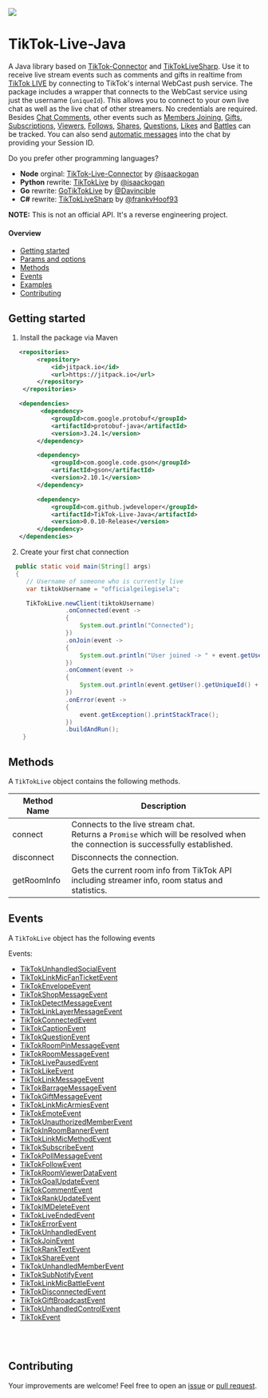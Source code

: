 [![](https://jitpack.io/v/jwdeveloper/TikTok-Live-Java.svg)](https://jitpack.io/#jwdeveloper/TikTok-Live-Java)


# TikTok-Live-Java
A Java library based on [TikTok-Connector](https://github.com/isaackogan/TikTok-Live-Connector) and [TikTokLiveSharp](https://github.com/sebheron/TikTokLiveSharp). Use it to receive live stream events such as comments and gifts in realtime from [TikTok LIVE](https://www.tiktok.com/live) by connecting to TikTok's internal WebCast push service. The package includes a wrapper that connects to the WebCast service using just the username (`uniqueId`). This allows you to connect to your own live chat as well as the live chat of other streamers. No credentials are required. Besides [Chat Comments](#chat), other events such as [Members Joining](#member), [Gifts](#gift), [Subscriptions](#subscribe), [Viewers](#roomuser), [Follows](#social), [Shares](#social), [Questions](#questionnew), [Likes](#like) and [Battles](#linkmicbattle) can be tracked. You can also send [automatic messages](#send-chat-messages) into the chat by providing your Session ID.


Do you prefer other programming languages?
- **Node** orginal: [TikTok-Live-Connector](https://github.com/isaackogan/TikTok-Live-Connector) by [@isaackogan](https://github.com/isaackogan) 
- **Python** rewrite: [TikTokLive](https://github.com/isaackogan/TikTokLive) by [@isaackogan](https://github.com/isaackogan)
- **Go** rewrite: [GoTikTokLive](https://github.com/Davincible/gotiktoklive) by [@Davincible](https://github.com/Davincible)
- **C#** rewrite: [TikTokLiveSharp](https://github.com/frankvHoof93/TikTokLiveSharp) by [@frankvHoof93](https://github.com/frankvHoof93)

**NOTE:** This is not an official API. It's a reverse engineering project.

#### Overview
- [Getting started](#getting-started)
- [Params and options](#params-and-options)
- [Methods](#methods)
- [Events](#events)
- [Examples](#examples)
- [Contributing](#contributing)

## Getting started

1. Install the package via Maven 

```xml
   <repositories>
        <repository>
            <id>jitpack.io</id>
            <url>https://jitpack.io</url>
        </repository>
    </repositories>
```

```xml
   <dependencies>
         <dependency>
            <groupId>com.google.protobuf</groupId>
            <artifactId>protobuf-java</artifactId>
            <version>3.24.1</version>
        </dependency>

        <dependency>
            <groupId>com.google.code.gson</groupId>
            <artifactId>gson</artifactId>
            <version>2.10.1</version>
        </dependency>

        <dependency>
            <groupId>com.github.jwdeveloper</groupId>
            <artifactId>TikTok-Live-Java</artifactId>
            <version>0.0.10-Release</version>
        </dependency>
   </dependencies>
```

2. Create your first chat connection

```java
  public static void main(String[] args)
  {
     // Username of someone who is currently live
     var tiktokUsername = "officialgeilegisela";

     TikTokLive.newClient(tiktokUsername)
                .onConnected(event ->
                {
                    System.out.println("Connected");
                })
                .onJoin(event ->
                {
                    System.out.println("User joined -> " + event.getUser().getNickName());
                })
                .onComment(event ->
                {
                    System.out.println(event.getUser().getUniqueId() + ": " + event.getText());
                })
                .onError(event ->
                {
                    event.getException().printStackTrace();
                })
                .buildAndRun();
    }
```

## Methods
A `TikTokLive` object contains the following methods.

| Method Name | Description |
| ----------- | ----------- |
| connect     | Connects to the live stream chat.<br>Returns a `Promise` which will be resolved when the connection is successfully established. |
| disconnect  | Disconnects the connection. |
| getRoomInfo | Gets the current room info from TikTok API including streamer info, room status and statistics. |

## Events

A `TikTokLive` object has the following events 

Events:
-  [TikTokUnhandledSocialEvent](https://github.com/jwdeveloper/TikTok-Live-Java/blob/master/API/src/main/java/io/github/jwdeveloper/tiktok/events/messages/TikTokUnhandledSocialEvent.java)
-  [TikTokLinkMicFanTicketEvent](https://github.com/jwdeveloper/TikTok-Live-Java/blob/master/API/src/main/java/io/github/jwdeveloper/tiktok/events/messages/TikTokLinkMicFanTicketEvent.java)
-  [TikTokEnvelopeEvent](https://github.com/jwdeveloper/TikTok-Live-Java/blob/master/API/src/main/java/io/github/jwdeveloper/tiktok/events/messages/TikTokEnvelopeEvent.java)
-  [TikTokShopMessageEvent](https://github.com/jwdeveloper/TikTok-Live-Java/blob/master/API/src/main/java/io/github/jwdeveloper/tiktok/events/messages/TikTokShopMessageEvent.java)
-  [TikTokDetectMessageEvent](https://github.com/jwdeveloper/TikTok-Live-Java/blob/master/API/src/main/java/io/github/jwdeveloper/tiktok/events/messages/TikTokDetectMessageEvent.java)
-  [TikTokLinkLayerMessageEvent](https://github.com/jwdeveloper/TikTok-Live-Java/blob/master/API/src/main/java/io/github/jwdeveloper/tiktok/events/messages/TikTokLinkLayerMessageEvent.java)
-  [TikTokConnectedEvent](https://github.com/jwdeveloper/TikTok-Live-Java/blob/master/API/src/main/java/io/github/jwdeveloper/tiktok/events/messages/TikTokConnectedEvent.java)
-  [TikTokCaptionEvent](https://github.com/jwdeveloper/TikTok-Live-Java/blob/master/API/src/main/java/io/github/jwdeveloper/tiktok/events/messages/TikTokCaptionEvent.java)
-  [TikTokQuestionEvent](https://github.com/jwdeveloper/TikTok-Live-Java/blob/master/API/src/main/java/io/github/jwdeveloper/tiktok/events/messages/TikTokQuestionEvent.java)
-  [TikTokRoomPinMessageEvent](https://github.com/jwdeveloper/TikTok-Live-Java/blob/master/API/src/main/java/io/github/jwdeveloper/tiktok/events/messages/TikTokRoomPinMessageEvent.java)
-  [TikTokRoomMessageEvent](https://github.com/jwdeveloper/TikTok-Live-Java/blob/master/API/src/main/java/io/github/jwdeveloper/tiktok/events/messages/TikTokRoomMessageEvent.java)
-  [TikTokLivePausedEvent](https://github.com/jwdeveloper/TikTok-Live-Java/blob/master/API/src/main/java/io/github/jwdeveloper/tiktok/events/messages/TikTokLivePausedEvent.java)
-  [TikTokLikeEvent](https://github.com/jwdeveloper/TikTok-Live-Java/blob/master/API/src/main/java/io/github/jwdeveloper/tiktok/events/messages/TikTokLikeEvent.java)
-  [TikTokLinkMessageEvent](https://github.com/jwdeveloper/TikTok-Live-Java/blob/master/API/src/main/java/io/github/jwdeveloper/tiktok/events/messages/TikTokLinkMessageEvent.java)
-  [TikTokBarrageMessageEvent](https://github.com/jwdeveloper/TikTok-Live-Java/blob/master/API/src/main/java/io/github/jwdeveloper/tiktok/events/messages/TikTokBarrageMessageEvent.java)
-  [TikTokGiftMessageEvent](https://github.com/jwdeveloper/TikTok-Live-Java/blob/master/API/src/main/java/io/github/jwdeveloper/tiktok/events/messages/TikTokGiftMessageEvent.java)
-  [TikTokLinkMicArmiesEvent](https://github.com/jwdeveloper/TikTok-Live-Java/blob/master/API/src/main/java/io/github/jwdeveloper/tiktok/events/messages/TikTokLinkMicArmiesEvent.java)
-  [TikTokEmoteEvent](https://github.com/jwdeveloper/TikTok-Live-Java/blob/master/API/src/main/java/io/github/jwdeveloper/tiktok/events/messages/TikTokEmoteEvent.java)
-  [TikTokUnauthorizedMemberEvent](https://github.com/jwdeveloper/TikTok-Live-Java/blob/master/API/src/main/java/io/github/jwdeveloper/tiktok/events/messages/TikTokUnauthorizedMemberEvent.java)
-  [TikTokInRoomBannerEvent](https://github.com/jwdeveloper/TikTok-Live-Java/blob/master/API/src/main/java/io/github/jwdeveloper/tiktok/events/messages/TikTokInRoomBannerEvent.java)
-  [TikTokLinkMicMethodEvent](https://github.com/jwdeveloper/TikTok-Live-Java/blob/master/API/src/main/java/io/github/jwdeveloper/tiktok/events/messages/TikTokLinkMicMethodEvent.java)
-  [TikTokSubscribeEvent](https://github.com/jwdeveloper/TikTok-Live-Java/blob/master/API/src/main/java/io/github/jwdeveloper/tiktok/events/messages/TikTokSubscribeEvent.java)
-  [TikTokPollMessageEvent](https://github.com/jwdeveloper/TikTok-Live-Java/blob/master/API/src/main/java/io/github/jwdeveloper/tiktok/events/messages/TikTokPollMessageEvent.java)
-  [TikTokFollowEvent](https://github.com/jwdeveloper/TikTok-Live-Java/blob/master/API/src/main/java/io/github/jwdeveloper/tiktok/events/messages/TikTokFollowEvent.java)
-  [TikTokRoomViewerDataEvent](https://github.com/jwdeveloper/TikTok-Live-Java/blob/master/API/src/main/java/io/github/jwdeveloper/tiktok/events/messages/TikTokRoomViewerDataEvent.java)
-  [TikTokGoalUpdateEvent](https://github.com/jwdeveloper/TikTok-Live-Java/blob/master/API/src/main/java/io/github/jwdeveloper/tiktok/events/messages/TikTokGoalUpdateEvent.java)
-  [TikTokCommentEvent](https://github.com/jwdeveloper/TikTok-Live-Java/blob/master/API/src/main/java/io/github/jwdeveloper/tiktok/events/messages/TikTokCommentEvent.java)
-  [TikTokRankUpdateEvent](https://github.com/jwdeveloper/TikTok-Live-Java/blob/master/API/src/main/java/io/github/jwdeveloper/tiktok/events/messages/TikTokRankUpdateEvent.java)
-  [TikTokIMDeleteEvent](https://github.com/jwdeveloper/TikTok-Live-Java/blob/master/API/src/main/java/io/github/jwdeveloper/tiktok/events/messages/TikTokIMDeleteEvent.java)
-  [TikTokLiveEndedEvent](https://github.com/jwdeveloper/TikTok-Live-Java/blob/master/API/src/main/java/io/github/jwdeveloper/tiktok/events/messages/TikTokLiveEndedEvent.java)
-  [TikTokErrorEvent](https://github.com/jwdeveloper/TikTok-Live-Java/blob/master/API/src/main/java/io/github/jwdeveloper/tiktok/events/messages/TikTokErrorEvent.java)
-  [TikTokUnhandledEvent](https://github.com/jwdeveloper/TikTok-Live-Java/blob/master/API/src/main/java/io/github/jwdeveloper/tiktok/events/messages/TikTokUnhandledEvent.java)
-  [TikTokJoinEvent](https://github.com/jwdeveloper/TikTok-Live-Java/blob/master/API/src/main/java/io/github/jwdeveloper/tiktok/events/messages/TikTokJoinEvent.java)
-  [TikTokRankTextEvent](https://github.com/jwdeveloper/TikTok-Live-Java/blob/master/API/src/main/java/io/github/jwdeveloper/tiktok/events/messages/TikTokRankTextEvent.java)
-  [TikTokShareEvent](https://github.com/jwdeveloper/TikTok-Live-Java/blob/master/API/src/main/java/io/github/jwdeveloper/tiktok/events/messages/TikTokShareEvent.java)
-  [TikTokUnhandledMemberEvent](https://github.com/jwdeveloper/TikTok-Live-Java/blob/master/API/src/main/java/io/github/jwdeveloper/tiktok/events/messages/TikTokUnhandledMemberEvent.java)
-  [TikTokSubNotifyEvent](https://github.com/jwdeveloper/TikTok-Live-Java/blob/master/API/src/main/java/io/github/jwdeveloper/tiktok/events/messages/TikTokSubNotifyEvent.java)
-  [TikTokLinkMicBattleEvent](https://github.com/jwdeveloper/TikTok-Live-Java/blob/master/API/src/main/java/io/github/jwdeveloper/tiktok/events/messages/TikTokLinkMicBattleEvent.java)
-  [TikTokDisconnectedEvent](https://github.com/jwdeveloper/TikTok-Live-Java/blob/master/API/src/main/java/io/github/jwdeveloper/tiktok/events/messages/TikTokDisconnectedEvent.java)
-  [TikTokGiftBroadcastEvent](https://github.com/jwdeveloper/TikTok-Live-Java/blob/master/API/src/main/java/io/github/jwdeveloper/tiktok/events/messages/TikTokGiftBroadcastEvent.java)
-  [TikTokUnhandledControlEvent](https://github.com/jwdeveloper/TikTok-Live-Java/blob/master/API/src/main/java/io/github/jwdeveloper/tiktok/events/messages/TikTokUnhandledControlEvent.java)
-  [TikTokEvent](https://github.com/jwdeveloper/TikTok-Live-Java/blob/master/API/src/main/java/io/github/jwdeveloper/tiktok/events/messages/TikTokEvent.java)


<br><br>

## Contributing
Your improvements are welcome! Feel free to open an <a href="https://github.com/jwdeveloper/TikTok-Live-Java/issues">issue</a> or <a href="https://github.com/jwdeveloper/TikTok-Live-Java/pulls">pull request</a>.
